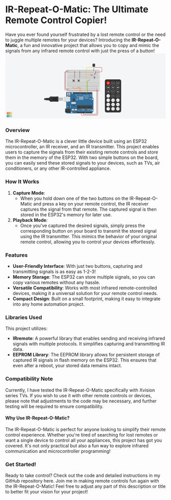 # IR-Repeat-O-Matic: The Ultimate Remote Control Copier!
Have you ever found yourself frustrated by a lost remote control or the need to juggle multiple remotes for your devices? Introducing the **IR-Repeat-O-Matic**, a fun and innovative project that allows you to copy and mimic the signals from any infrared remote control with just the press of a button!
![schematic of circuit](Remote-Control-Copier.png)

### Overview
The IR-Repeat-O-Matic is a clever little device built using an ESP32 microcontroller, an IR receiver, and an IR transmitter. This project enables users to capture the signals from their existing remote controls and store them in the memory of the ESP32. With two simple buttons on the board, you can easily send these stored signals to your devices, such as TVs, air conditioners, or any other IR-controlled appliance.
### How It Works
1. **Capture Mode**:
    - When you hold down one of the two buttons on the IR-Repeat-O-Matic and press a key on your remote control, the IR receiver captures the signal from that remote. The captured signal is then stored in the ESP32's memory for later use.
2. **Playback Mode**:
    - Once you've captured the desired signals, simply press the corresponding button on your board to transmit the stored signal using the IR transmitter. This mimics the behavior of your original remote control, allowing you to control your devices effortlessly.

### Features
- **User-Friendly Interface**: With just two buttons, capturing and transmitting signals is as easy as 1-2-3!
- **Memory Storage**: The ESP32 can store multiple signals, so you can copy various remotes without any hassle.
- **Versatile Compatibility**: Works with most infrared remote-controlled devices, making it a universal solution for your remote control needs.
- **Compact Design**: Built on a small footprint, making it easy to integrate into any home automation project.

### Libraries Used
This project utilizes:
- **IRremote**: A powerful library that enables sending and receiving infrared signals with multiple protocols. It simplifies capturing and transmitting IR data.
- **EEPROM Library**: The EEPROM library allows for persistent storage of captured IR signals in flash memory on the ESP32. This ensures that even after a reboot, your stored data remains intact.

### Compatibility Note
Currently, I have tested the IR-Repeat-O-Matic specifically with Xvision series TVs. If you wish to use it with other remote controls or devices, please note that adjustments to the code may be necessary, and further testing will be required to ensure compatibility.

#### Why Use IR-Repeat-O-Matic?
The IR-Repeat-O-Matic is perfect for anyone looking to simplify their remote control experience. Whether you're tired of searching for lost remotes or want a single device to control all your appliances, this project has got you covered. It's not only practical but also a fun way to explore infrared communication and microcontroller programming!
### Get Started!
Ready to take control? Check out the code and detailed instructions in my GitHub repository here. Join me in making remote controls fun again with the IR-Repeat-O-Matic! Feel free to adjust any part of this description or title to better fit your vision for your project!
